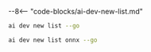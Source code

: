 --8<-- "code-blocks/ai-dev-new-list.md"

```bash title="List only Go samples"
ai dev new list --go
```

```bash title="Filter the list by name"
ai dev new list onnx --go
```

